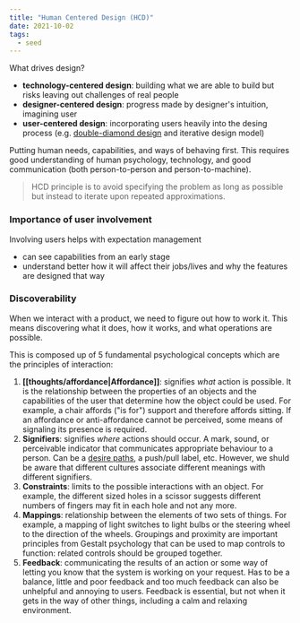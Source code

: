 ```yaml
---
title: "Human Centered Design (HCD)"
date: 2021-10-02
tags:
  - seed
---
```


What drives design?

- **technology-centered design**: building what we are able to build but risks leaving out challenges of real people
- **designer-centered design**: progress made by designer's intuition, imagining user
- **user-centered design**: incorporating users heavily into the desing process (e.g. [double-diamond design](thoughts/design%20requirements.md) and iterative design model)

Putting human needs, capabilities, and ways of behaving first. This requires good understanding of human psychology, technology, and good communication (both person-to-person and person-to-machine).

> HCD principle is to avoid specifying the problem as long as possible but instead to iterate upon repeated approximations.

### Importance of user involvement

Involving users helps with expectation management

- can see capabilities from an early stage
- understand better how it will affect their jobs/lives and why the features are designed that way

### Discoverability

When we interact with a product, we need to figure out how to work it. This means discovering what it does, how it works, and what operations are possible.

This is composed up of 5 fundamental psychological concepts which are the principles of interaction:

1. **[[thoughts/affordance|Affordance]]**: signifies _what_ action is possible. It is the relationship between the properties of an objects and the capabilities of the user that determine how the object could be used. For example, a chair affords ("is for") support and therefore affords sitting. If an affordance or anti-affordance cannot be perceived, some means of signaling its presence is required.
2. **Signifiers**: signifies _where_ actions should occur. A mark, sound, or perceivable indicator that communicates appropriate behaviour to a person. Can be a [desire paths](thoughts/desire%20paths.md), a push/pull label, etc. However, we shuld be aware that different cultures associate different meanings with different signifiers.
3. **Constraints**: limits to the possible interactions with an object. For example, the different sized holes in a scissor suggests different numbers of fingers may fit in each hole and not any more.
4. **Mappings**: relationship between the elements of two sets of things. For example, a mapping of light switches to light bulbs or the steering wheel to the direction of the wheels. Groupings and proximity are important principles from Gestalt psychology that can be used to map controls to function: related controls should be grouped together.
5. **Feedback**: communicating the results of an action or some way of letting you know that the system is working on your request. Has to be a balance, little and poor feedback and too much feedback can also be unhelpful and annoying to users. Feedback is essential, but not when it gets in the way of other things, including a calm and relaxing environment.
